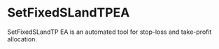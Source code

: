 # SetFixedSLandTPEA
SetFixedSLandTP EA is an automated tool for stop-loss and take-profit allocation.
